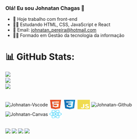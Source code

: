 ### Olá! Eu sou Johnatan Chagas 👋

- 💼 Hoje trabalho com front-end
- 👨‍🎓 Estudando HTML, CSS, JavaScript e React
- 💬 Email: johnatan_pereira@hotmail.com
- 👨‍🎓 Formado em Gestão da tecnologia da informação

# 📊 GitHub Stats:
![](https://github-readme-stats.vercel.app/api?username=JohnatanChagas&theme=dark&hide_border=false&include_all_commits=false&count_private=true)<br/>
![](https://github-readme-streak-stats.herokuapp.com/?user=JohnatanChagas&theme=dark&hide_border=false)<br/>
![](https://github-readme-stats.vercel.app/api/top-langs/?username=JohnatanChagas&theme=dark&hide_border=false&include_all_commits=false&count_private=true&layout=compact)


<div style="display: inline_block"><br>
  
  <img align="center" alt="Johnatan-Vscode" height="30" width="40" src="https://cdn.jsdelivr.net/gh/devicons/devicon/icons/vscode/vscode-original.svg" />
  <img align="center" alt="Johnatan-HTML" height="30" width="40" src="https://raw.githubusercontent.com/devicons/devicon/master/icons/html5/html5-original.svg">
  <img align="center" alt="Johnatan-CSS" height="30" width="40" src="https://raw.githubusercontent.com/devicons/devicon/master/icons/css3/css3-original.svg">
  <img align="center" alt="Johnatan-Js" height="30" width="40" src="https://raw.githubusercontent.com/devicons/devicon/master/icons/javascript/javascript-plain.svg">
  <img align="center" alt="Johnatan-Github" height="30" width="40" src="https://cdn.jsdelivr.net/gh/devicons/devicon/icons/github/github-original.svg" />
  <img align="center" alt="Johnatan-Canvas" height="30" width="40" src="https://cdn.jsdelivr.net/gh/devicons/devicon/icons/canva/canva-original.svg" />
  <img align="center" alt="Johnatan-React" height="30" width="40" src="https://raw.githubusercontent.com/devicons/devicon/master/icons/react/react-original.svg">
  
 </div>
 
 ##

<div> 
  <a href="https://www.linkedin.com/in/johnatan-chagas-4843b8201/" target="_blank"><img src="https://img.shields.io/badge/-LinkedIn-%230077B5?style=for-the-badge&logo=linkedin&logoColor=white" target="_blank"></a> 
   <a href="https://www.instagram.com/johnatanchagass/" target="_blank"><img src="https://img.shields.io/badge/-Instagram-%23E4405F?style=for-the-badge&logo=instagram&logoColor=white" target="_blank"></a>
     <a href = "mailto:johnchagaschagas@gmail.com"><img src="https://img.shields.io/badge/-Gmail-%23333?style=for-the-badge&logo=gmail&logoColor=white" target="_blank"></a>
  <a href="https://www.youtube.com/channel/UCmo2D_RYC3axkc2lQu95jdQ" target="_blank"><img src="https://img.shields.io/badge/YouTube-FF0000?style=for-the-badge&logo=youtube&logoColor=white" target="_blank"></a>


  
</div>

